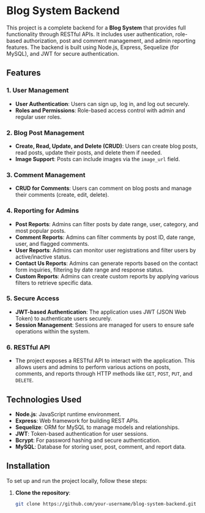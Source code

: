 # Blog System Backend

This project is a complete backend for a **Blog System** that provides full functionality through RESTful APIs. It includes user authentication, role-based authorization, post and comment management, and admin reporting features. The backend is built using Node.js, Express, Sequelize (for MySQL), and JWT for secure authentication.

## Features

### 1. User Management
- **User Authentication**: Users can sign up, log in, and log out securely.
- **Roles and Permissions**: Role-based access control with admin and regular user roles.
  
### 2. Blog Post Management
- **Create, Read, Update, and Delete (CRUD)**: Users can create blog posts, read posts, update their posts, and delete them if needed.
- **Image Support**: Posts can include images via the `image_url` field.

### 3. Comment Management
- **CRUD for Comments**: Users can comment on blog posts and manage their comments (create, edit, delete).
  
### 4. Reporting for Admins
- **Post Reports**: Admins can filter posts by date range, user, category, and most popular posts.
- **Comment Reports**: Admins can filter comments by post ID, date range, user, and flagged comments.
- **User Reports**: Admins can monitor user registrations and filter users by active/inactive status.
- **Contact Us Reports**: Admins can generate reports based on the contact form inquiries, filtering by date range and response status.
- **Custom Reports**: Admins can create custom reports by applying various filters to retrieve specific data.

### 5. Secure Access
- **JWT-based Authentication**: The application uses JWT (JSON Web Token) to authenticate users securely.
- **Session Management**: Sessions are managed for users to ensure safe operations within the system.

### 6. RESTful API
- The project exposes a RESTful API to interact with the application. This allows users and admins to perform various actions on posts, comments, and reports through HTTP methods like `GET`, `POST`, `PUT`, and `DELETE`.

## Technologies Used

- **Node.js**: JavaScript runtime environment.
- **Express**: Web framework for building REST APIs.
- **Sequelize**: ORM for MySQL to manage models and relationships.
- **JWT**: Token-based authentication for user sessions.
- **Bcrypt**: For password hashing and secure authentication.
- **MySQL**: Database for storing user, post, comment, and report data.

## Installation

To set up and run the project locally, follow these steps:

1. **Clone the repository**:
   ```bash
   git clone https://github.com/your-username/blog-system-backend.git

